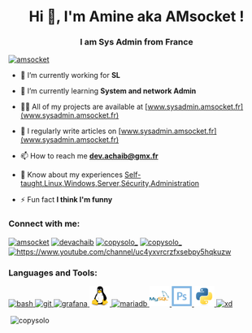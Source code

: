 <h1 align="center">Hi 👋, I'm Amine aka AMsocket !</h1>
<h3 align="center">I am Sys Admin from France</h3>

<p align="left"> <a href="https://twitter.com/amsocket" target="blank"><img src="https://img.shields.io/twitter/follow/amsocket?logo=twitter&style=for-the-badge" alt="amsocket" /></a> </p>

- 🔭 I’m currently working for **SL**

- 🌱 I’m currently learning **System and network Admin**

- 👨‍💻 All of my projects are available at [www.sysadmin.amsocket.fr](www.sysadmin.amsocket.fr)

- 📝 I regularly write articles on [www.sysadmin.amsocket.fr](www.sysadmin.amsocket.fr)

- 📫 How to reach me **dev.achaib@gmx.fr**

- 📄 Know about my experiences [Self-taught,Linux,Windows,Server,Sécurity,Administration](Self-taught,Linux,Windows,Server,Sécurity,Administration)

- ⚡ Fun fact **I think I'm funny**

<h3 align="left">Connect with me:</h3>
<p align="left">
<a href="https://twitter.com/amsocket" target="blank"><img align="center" src="https://raw.githubusercontent.com/rahuldkjain/github-profile-readme-generator/master/src/images/icons/Social/twitter.svg" alt="amsocket" height="30" width="40" /></a>
<a href="https://linkedin.com/in/devachaib" target="blank"><img align="center" src="https://raw.githubusercontent.com/rahuldkjain/github-profile-readme-generator/master/src/images/icons/Social/linked-in-alt.svg" alt="devachaib" height="30" width="40" /></a>
<a href="https://fb.com/copysolo_" target="blank"><img align="center" src="https://raw.githubusercontent.com/rahuldkjain/github-profile-readme-generator/master/src/images/icons/Social/facebook.svg" alt="copysolo_" height="30" width="40" /></a>
<a href="https://instagram.com/copysolo_" target="blank"><img align="center" src="https://raw.githubusercontent.com/rahuldkjain/github-profile-readme-generator/master/src/images/icons/Social/instagram.svg" alt="copysolo_" height="30" width="40" /></a>
<a href="https://www.youtube.com/c/https://www.youtube.com/channel/uc4yxvrcrzfxsebpy5hqkuzw" target="blank"><img align="center" src="https://raw.githubusercontent.com/rahuldkjain/github-profile-readme-generator/master/src/images/icons/Social/youtube.svg" alt="https://www.youtube.com/channel/uc4yxvrcrzfxsebpy5hqkuzw" height="30" width="40" /></a>
</p>

<h3 align="left">Languages and Tools:</h3>
<p align="left"> <a href="https://www.gnu.org/software/bash/" target="_blank" rel="noreferrer"> <img src="https://www.vectorlogo.zone/logos/gnu_bash/gnu_bash-icon.svg" alt="bash" width="40" height="40"/> </a> <a href="https://git-scm.com/" target="_blank" rel="noreferrer"> <img src="https://www.vectorlogo.zone/logos/git-scm/git-scm-icon.svg" alt="git" width="40" height="40"/> </a> <a href="https://grafana.com" target="_blank" rel="noreferrer"> <img src="https://www.vectorlogo.zone/logos/grafana/grafana-icon.svg" alt="grafana" width="40" height="40"/> </a> <a href="https://www.linux.org/" target="_blank" rel="noreferrer"> <img src="https://raw.githubusercontent.com/devicons/devicon/master/icons/linux/linux-original.svg" alt="linux" width="40" height="40"/> </a> <a href="https://mariadb.org/" target="_blank" rel="noreferrer"> <img src="https://www.vectorlogo.zone/logos/mariadb/mariadb-icon.svg" alt="mariadb" width="40" height="40"/> </a> <a href="https://www.mysql.com/" target="_blank" rel="noreferrer"> <img src="https://raw.githubusercontent.com/devicons/devicon/master/icons/mysql/mysql-original-wordmark.svg" alt="mysql" width="40" height="40"/> </a> <a href="https://www.photoshop.com/en" target="_blank" rel="noreferrer"> <img src="https://raw.githubusercontent.com/devicons/devicon/master/icons/photoshop/photoshop-line.svg" alt="photoshop" width="40" height="40"/> </a> <a href="https://www.python.org" target="_blank" rel="noreferrer"> <img src="https://raw.githubusercontent.com/devicons/devicon/master/icons/python/python-original.svg" alt="python" width="40" height="40"/> </a> <a href="https://www.adobe.com/products/xd.html" target="_blank" rel="noreferrer"> <img src="https://cdn.worldvectorlogo.com/logos/adobe-xd.svg" alt="xd" width="40" height="40"/> </a> </p>

<p>&nbsp;<img align="center" src="https://github-readme-stats.vercel.app/api?username=copysolo&show_icons=true&theme=dracula&locale=en" alt="copysolo" /></p>

